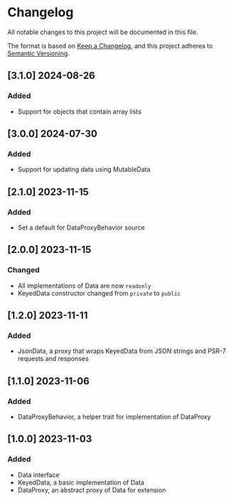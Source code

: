 # Changelog

All notable changes to this project will be documented in this file.

The format is based on [Keep a Changelog](https://keepachangelog.com/en/1.0.0/),
and this project adheres to [Semantic Versioning](https://semver.org/spec/v2.0.0.html).

## [3.1.0] 2024-08-26

### Added

- Support for objects that contain array lists

## [3.0.0] 2024-07-30

### Added

- Support for updating data using MutableData

## [2.1.0] 2023-11-15

### Added

- Set a default for DataProxyBehavior source

## [2.0.0] 2023-11-15

### Changed

- All implementations of Data are now `readonly`
- KeyedData constructor changed from `private` to `public`

## [1.2.0] 2023-11-11

### Added

- JsonData, a proxy that wraps KeyedData from JSON strings and PSR-7 requests and responses

## [1.1.0] 2023-11-06

### Added

- DataProxyBehavior, a helper trait for implementation of DataProxy

## [1.0.0] 2023-11-03

### Added

- Data interface
- KeyedData, a basic implementation of Data
- DataProxy, an abstract proxy of Data for extension
